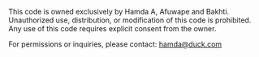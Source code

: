 This code is owned exclusively by Hamda A, Afuwape and Bakhti. Unauthorized use, distribution, or modification of this code is prohibited. Any use of this code requires explicit consent from the owner.

For permissions or inquiries, please contact: hamda@duck.com

